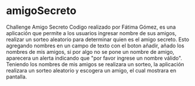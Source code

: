 # amigoSecreto
Challenge Amigo Secreto
Codigo realizado por Fátima Gómez, es una aplicación que permite a los usuarios ingresar nombre de sus amigos, realizar un sorteo aleatorio para determinar quien es el amigo secreto. Esto agregando  nombres en un campo de texto con el boton añadir, añado los nombres de mis amigos, si por algo no se pone un nombre de amigo, aparecera un alerta indicando que "por favor ingrese un nombre válido". Teniendo los nombres de mis amigos se realizara un sorteo, la aplicación realizara un sorteo aleatorio y escogera un amigo, el cual mostrara en pantalla. 